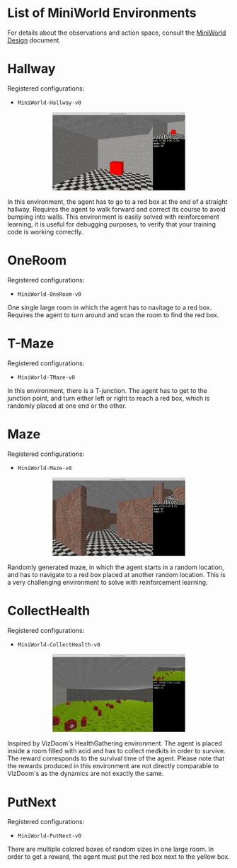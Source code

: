# List of MiniWorld Environments

For details about the observations and action space, consult the
[MiniWorld Design](/docs/design.md) document.

# Hallway

Registered configurations:
- `MiniWorld-Hallway-v0`

<p align="center">
<img src="/images/hallway_0.jpg" width=300></img>
</p>

In this environment, the agent has to go to a red box at the end of a
straight hallway. Requires the agent to walk forward and correct its course
to avoid bumping into walls. This environment is easily solved with
reinforcement learning, it is useful for debugging purposes, to verify that
your training code is working correctly.

# OneRoom

Registered configurations:
- `MiniWorld-OneRoom-v0`

One single large room in which the agent has to navitage to a red box.
Requires the agent to turn around and scan the room to find the red
box.

# T-Maze

Registered configurations:
- `MiniWorld-TMaze-v0`

In this environment, there is a T-junction. The agent has to get to the
junction point, and turn either left or right to reach a red box, which
is randomly placed at one end or the other.

# Maze

Registered configurations:
- `MiniWorld-Maze-v0`

<p align="center">
<img src="/images/maze_0.jpg" width=300></img>
</p>

Randomly generated maze, in which the agent starts in a random location, and
has to navigate to a red box placed at another random location. This is a
very challenging environment to solve with reinforcement learning.

# CollectHealth

Registered configurations:
- `MiniWorld-CollectHealth-v0`

<p align="center">
<img src="/images/collecthealth_0.jpg" width=300></img>
</p>

Inspired by VizDoom's HealthGathering environment. The agent is placed inside
a room filled with acid and has to collect medkits in order to survive. The
reward corresponds to the survival time of the agent. Please note that the
rewards produced in this environment are not directly comparable to VizDoom's
as the dynamics are not exactly the same.

# PutNext

Registered configurations:
- `MiniWorld-PutNext-v0`

There are multiple colored boxes of random sizes in one large room. In order
to get a reward, the agent must put the red box next to the yellow box.
